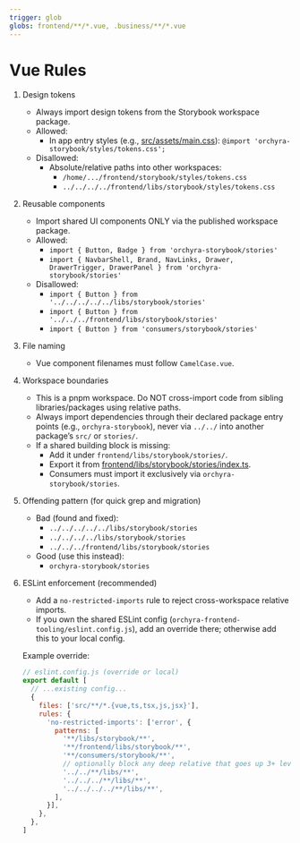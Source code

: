 ```yaml
---
trigger: glob
globs: frontend/**/*.vue, .business/**/*.vue
---
```


# Vue Rules

1. Design tokens
   - Always import design tokens from the Storybook workspace package.
   - Allowed:
     - In app entry styles (e.g., [src/assets/main.css](cci:7://file:///home/vince/Projects/llama-orch/frontend/bin/commercial-frontend/src/assets/main.css:0:0-0:0)):
       `@import 'orchyra-storybook/styles/tokens.css';`
   - Disallowed:
     - Absolute/relative paths into other workspaces:
       - `/home/.../frontend/storybook/styles/tokens.css`
       - `../../../../frontend/libs/storybook/styles/tokens.css`

2. Reusable components
   - Import shared UI components ONLY via the published workspace package.
   - Allowed:
     - `import { Button, Badge } from 'orchyra-storybook/stories'`
     - `import { NavbarShell, Brand, NavLinks, Drawer, DrawerTrigger, DrawerPanel } from 'orchyra-storybook/stories'`
   - Disallowed:
     - `import { Button } from '../../../../../libs/storybook/stories'`
     - `import { Button } from '../../../frontend/libs/storybook/stories'`
     - `import { Button } from 'consumers/storybook/stories'`

3. File naming
   - Vue component filenames must follow `CamelCase.vue`.

4. Workspace boundaries
   - This is a pnpm workspace. Do NOT cross-import code from sibling libraries/packages using relative paths.
   - Always import dependencies through their declared package entry points (e.g., `orchyra-storybook`), never via `../../` into another package’s `src/` or `stories/`.
   - If a shared building block is missing:
     - Add it under `frontend/libs/storybook/stories/`.
     - Export it from [frontend/libs/storybook/stories/index.ts](cci:7://file:///home/vince/Projects/llama-orch/frontend/libs/storybook/stories/index.ts:0:0-0:0).
     - Consumers must import it exclusively via `orchyra-storybook/stories`.

5. Offending pattern (for quick grep and migration)
   - Bad (found and fixed):
     - `../../../../../libs/storybook/stories`
     - `../../../../libs/storybook/stories`
     - `../../../frontend/libs/storybook/stories`
   - Good (use this instead):
     - `orchyra-storybook/stories`

6. ESLint enforcement (recommended)
   - Add a `no-restricted-imports` rule to reject cross-workspace relative imports.
   - If you own the shared ESLint config (`orchyra-frontend-tooling/eslint.config.js`), add an override there; otherwise add this to your local config.

   Example override:
   ```js
   // eslint.config.js (override or local)
   export default [
     // ...existing config...
     {
       files: ['src/**/*.{vue,ts,tsx,js,jsx}'],
       rules: {
         'no-restricted-imports': ['error', {
           patterns: [
             '**/libs/storybook/**',
             '**/frontend/libs/storybook/**',
             '**/consumers/storybook/**',
             // optionally block any deep relative that goes up 3+ levels
             '../../**/libs/**',
             '../../../**/libs/**',
             '../../../../**/libs/**',
           ],
         }],
       },
     },
   ]